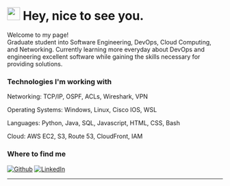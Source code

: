 <h1><img src="https://emojis.slackmojis.com/emojis/images/1531849430/4246/blob-sunglasses.gif?1531849430" width="30"/> Hey, nice to see you.</h1>


<p>Welcome to my page! </br> Graduate student into Software Engineering, DevOps, Cloud Computing, and Networking. Currently learning more everyday about DevOps and engineering excellent software while gaining the skills necessary for providing solutions. </p>
<h3>Technologies I'm working with</h3>

<p>Networking: TCP/IP, OSPF, ACLs, Wireshark, VPN</p>
<p>Operating Systems: Windows, Linux, Cisco IOS, WSL</p>
<p>Languages: Python, Java, SQL, Javascript, HTML, CSS, Bash</p>
<p>Cloud: AWS EC2, S3, Route 53, CloudFront, IAM</p>
<h3>Where to find me</h3>
<p><a href="https://github.com/sahmed45" target="_blank"><img alt="Github" src="https://img.shields.io/badge/GitHub-%2312100E.svg?&style=for-the-badge&logo=Github&logoColor=white" /></a> <a href="https://www.linkedin.com/in/syed-a-ahmed-" target="_blank"><img alt="LinkedIn" src="https://img.shields.io/badge/linkedin-%230077B5.svg?&style=for-the-badge&logo=linkedin&logoColor=white" /></a> 
</p>

------------


